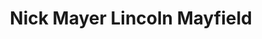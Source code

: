 ---
title: "Nick Mayer Lincoln Mayfield"
url: /mayfield-heights/nick-mayer-lincoln-mayfield/
shop: car
---
